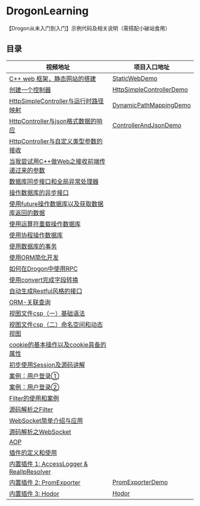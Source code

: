 # DrogonLearning

【Drogon从未入门到入门】示例代码及相关说明（需搭配小破站食用）

## 目录

| 视频地址                                                                                    | 项目入口地址                                                 |
| ------------------------------------------------------------------------------------------- | ------------------------------------------------------------ |
| [C++ web 框架，静态网站的搭建](https://www.bilibili.com/video/BV1NZ4y1y7Qz)                 | [StaticWebDemo](./StaticSite/README.md)                      |
| [创建一个控制器](https://www.bilibili.com/video/BV1u34y1Y7Qe)                               | [HttpSimpleControllerDemo](./HttpSimpleController/README.md) |
| [HttpSimpleController与运行时路径映射](https://www.bilibili.com/video/BV1mB4y1C7TK)         | [DynamicPathMappingDemo](./DynamicPathMapping/README.md)     |
| [HttpController与json格式数据的响应](https://www.bilibili.com/video/BV1wU4y1U75k)           | [ControllerAndJsonDemo](./ControllerAndJson/README.md)       |
| [HttpController与自定义类型参数的接收](https://www.bilibili.com/video/BV1aA4y1R7ug)         |                                                              |
| [当我尝试用C++做Web之接收前端传递过来的参数](https://www.bilibili.com/video/BV18V411M7Px)   |                                                              |
| [数据库同步接口和全局异常处理器](https://www.bilibili.com/video/BV1Du4y1Z7Re)               |                                                              |
| [操作数据库的异步接口](https://www.bilibili.com/video/BV1ku411a7EX)                         |                                                              |
| [使用future操作数据库以及获取数据库返回的数据](https://www.bilibili.com/video/BV1cp4y157X7) |                                                              |
| [使用运算符重载操作数据库](https://www.bilibili.com/video/BV1ym4y1M7yk)                     |                                                              |
| [使用协程操作数据库](https://www.bilibili.com/video/BV1gm4y1K79o)                           |                                                              |
| [使用数据库的事务](https://www.bilibili.com/video/BV1884y1D7g1)                             |                                                              |
| [使用ORM简化开发](https://www.bilibili.com/video/BV1Gw411r7L4)                              |                                                              |
| [如何在Drogon中使用RPC](https://www.bilibili.com/video/BV1Mj411i7qL)                        |                                                              |
| [使用convert完成字段转换](https://www.bilibili.com/video/BV1Cw411N7H7)                      |                                                              |
| [自动生成Restful风格的接口](https://www.bilibili.com/video/BV1jv411c7UZ)                    |                                                              |
| [ORM-关联查询](https://www.bilibili.com/video/BV1oe411r7RX)                                 |                                                              |
| [视图文件csp（一）基础语法](https://www.bilibili.com/video/BV1mK411e7rV)                    |                                                              |
| [视图文件csp（二）命名空间和动态视图](https://www.bilibili.com/video/BV1Xe411E7Xs)          |                                                              |
| [cookie的基本操作以及cookie具备的属性](https://www.bilibili.com/video/BV1rm411f7Wd)         |                                                              |
| [初步使用Session及源码讲解](https://www.bilibili.com/video/BV192421N7x1)                    |                                                              |
| [案例：用户登录①](https://www.bilibili.com/video/BV1Nu4m1M7RA)                              |                                                              |
| [案例：用户登录②](https://www.bilibili.com/video/BV1pp421y7a7)                              |                                                              |
| [Filter的使用和案例](https://www.bilibili.com/video/BV1UF4m1A7Ni)                           |                                                              |
| [源码解析之Filter](https://www.bilibili.com/video/BV1Yp421Q76i)                             |                                                              |
| [WebSocket简单介绍与应用](https://www.bilibili.com/video/BV1Kb421p7m3)                      |                                                              |
| [源码解析之WebSocket](https://www.bilibili.com/video/BV13m42137Wu)                          |                                                              |
| [AOP](https://www.bilibili.com/video/BV1BQe4eQEiY)                                          |                                                              |
| [插件的定义和使用](https://www.bilibili.com/video/BV1XvbweZEy4)                             |                                                              |
| [内置插件 1: AccessLogger & RealIpResolver](https://www.bilibili.com/video/BV15G1QYdEBH)    |                                                              |
| [内置插件 2: PromExporter](https://www.bilibili.com/video/BV1FtyNYKEqZ)                     | [PromExporterDemo](./PromExporterDemo/README.md)             |
| [内置插件 3: Hodor](https://www.bilibili.com/video/BV1Tz15YkECo)                            | [Hodor](./Hodor/Hodor.md)                                    |
